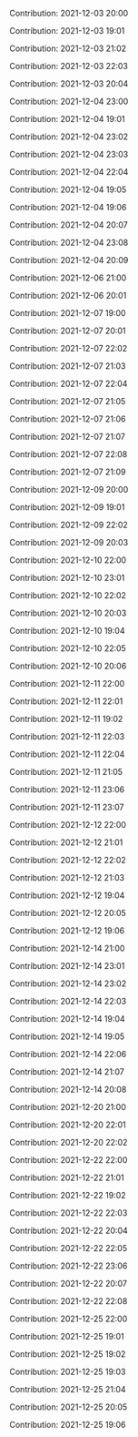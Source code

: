 Contribution: 2021-12-03 20:00

Contribution: 2021-12-03 19:01

Contribution: 2021-12-03 21:02

Contribution: 2021-12-03 22:03

Contribution: 2021-12-03 20:04

Contribution: 2021-12-04 23:00

Contribution: 2021-12-04 19:01

Contribution: 2021-12-04 23:02

Contribution: 2021-12-04 23:03

Contribution: 2021-12-04 22:04

Contribution: 2021-12-04 19:05

Contribution: 2021-12-04 19:06

Contribution: 2021-12-04 20:07

Contribution: 2021-12-04 23:08

Contribution: 2021-12-04 20:09

Contribution: 2021-12-06 21:00

Contribution: 2021-12-06 20:01

Contribution: 2021-12-07 19:00

Contribution: 2021-12-07 20:01

Contribution: 2021-12-07 22:02

Contribution: 2021-12-07 21:03

Contribution: 2021-12-07 22:04

Contribution: 2021-12-07 21:05

Contribution: 2021-12-07 21:06

Contribution: 2021-12-07 21:07

Contribution: 2021-12-07 22:08

Contribution: 2021-12-07 21:09

Contribution: 2021-12-09 20:00

Contribution: 2021-12-09 19:01

Contribution: 2021-12-09 22:02

Contribution: 2021-12-09 20:03

Contribution: 2021-12-10 22:00

Contribution: 2021-12-10 23:01

Contribution: 2021-12-10 22:02

Contribution: 2021-12-10 20:03

Contribution: 2021-12-10 19:04

Contribution: 2021-12-10 22:05

Contribution: 2021-12-10 20:06

Contribution: 2021-12-11 22:00

Contribution: 2021-12-11 22:01

Contribution: 2021-12-11 19:02

Contribution: 2021-12-11 22:03

Contribution: 2021-12-11 22:04

Contribution: 2021-12-11 21:05

Contribution: 2021-12-11 23:06

Contribution: 2021-12-11 23:07

Contribution: 2021-12-12 22:00

Contribution: 2021-12-12 21:01

Contribution: 2021-12-12 22:02

Contribution: 2021-12-12 21:03

Contribution: 2021-12-12 19:04

Contribution: 2021-12-12 20:05

Contribution: 2021-12-12 19:06

Contribution: 2021-12-14 21:00

Contribution: 2021-12-14 23:01

Contribution: 2021-12-14 23:02

Contribution: 2021-12-14 22:03

Contribution: 2021-12-14 19:04

Contribution: 2021-12-14 19:05

Contribution: 2021-12-14 22:06

Contribution: 2021-12-14 21:07

Contribution: 2021-12-14 20:08

Contribution: 2021-12-20 21:00

Contribution: 2021-12-20 22:01

Contribution: 2021-12-20 22:02

Contribution: 2021-12-22 22:00

Contribution: 2021-12-22 21:01

Contribution: 2021-12-22 19:02

Contribution: 2021-12-22 22:03

Contribution: 2021-12-22 20:04

Contribution: 2021-12-22 22:05

Contribution: 2021-12-22 23:06

Contribution: 2021-12-22 20:07

Contribution: 2021-12-22 22:08

Contribution: 2021-12-25 22:00

Contribution: 2021-12-25 19:01

Contribution: 2021-12-25 19:02

Contribution: 2021-12-25 19:03

Contribution: 2021-12-25 21:04

Contribution: 2021-12-25 20:05

Contribution: 2021-12-25 19:06

